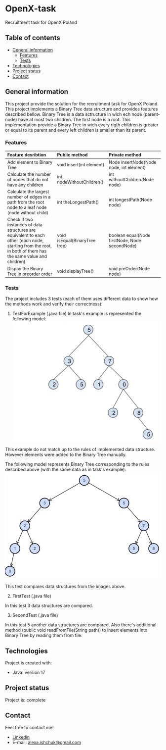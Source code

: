 # OpenX-task
Recruitment task for OpenX Poland

## Table of contents
* [General information](#general-information)
    * [Features](#features)
    * [Tests](#tests)
* [Technologies](#technologies)
* [Project status](#project-status)
* [Contact](#contact)

## General information
This project provide the solution for the recruitment task for OpenX Poland.
This project implements a Binary Tree data structure and provides features described bellow.
Binary Tree is a data sctructure in wich ech node (parent-node) have at most two children. The first node is a root.
This implementation provide a Binary Tree in wich every rigth children is greater or equal to its parent and every left children is smaller than its parent.

### Features
| Feature desribtion               | Public method           | Private method  |
|:-------------------------------- |:-----------------------|:---------------|
| Add element to Binary Tree| void insert(int element) |Node insertNode(Node node, int element)|
| Calculate the number of nodes that do not have any children | int nodeWithoutChildren() | int withoutChildren(Node node) |
| Calculate the largest number of edges in a path from the root node to a leaf node (node without child)      | int theLongestPath() | int longestPath(Node node) |
| Check if two instances of data structures are equivalent to each other (each node, starting from the root, in both of them has the same value and children) | void isEqual(BinaryTree tree) | boolean equal(Node firstNode, Node secondNode) |
| Dispay the Binary Tree in preorder order| void displayTree() | void preOrder(Node node) |

### Tests
The project includes 3 tests (each of them uses different data to show how the methods work and verify their correctness):
1. TestForExample (.java file)
In task's example is represented the following model:
![OpenX example](./images/example.jpg)

This example do not match up to the rules of implemented data structure. However elements were added to the Binary Tree manually. 

The following model represents Binary Tree corresponding to the rules described above (with the same data as in task's example):
![Binary Tree](./images/tree.jpg)

This test compares data structures from the images above.

2. FirstTest (.java file)

In this test 3 data structures are compared.

3. SecondTest (.java file)

In this test 5 another data structures are compared.
Also there's additional method (public void readFromFile(String path)) to insert elements into Binary Tree by reading them from file.
	
## Technologies
Project is created with:
* Java: version 17
	
## Project status
Project is: complete

## Contact
Feel free to contact me!
* [Linkedin](https://www.linkedin.com/in/sasha-ishchuk/)
* E-mail: alexa.ishchuk@gmail.com
